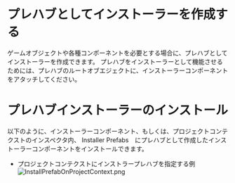 # プレハブとしてインストーラーを作成する

ゲームオブジェクトや各種コンポーネントを必要とする場合に、プレハブとしてインストーラーを作成できます。
プレハブをインストーラーとして機能させるためには、プレハブのルートオブエジェクトに、インストーラーコンポーネントをアタッチしてください。

# プレハブインストーラーのインストール

以下のように、インストーラーコンポーネント、もしくは、プロジェクトコンテクストのインスペクタ内、
Installer Prefabs　にプレハブとして作成したインストーラーコンポーネントをインストールできます。

* プロジェクトコンテクストにインストラープレハブを指定する例
![InstallPrefabOnProjectContext.png](InstallPrefabOnProjectContext.png)
